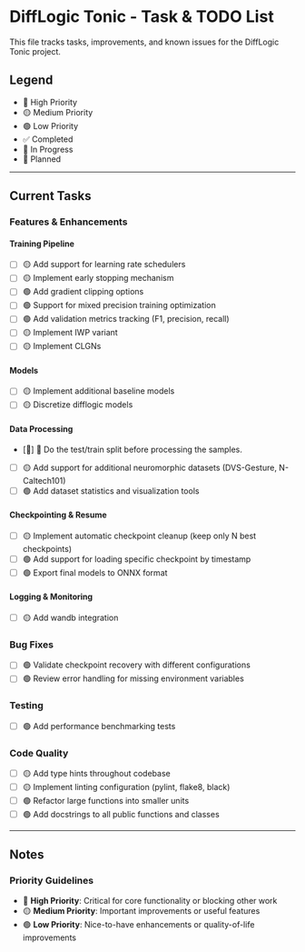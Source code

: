 # DiffLogic Tonic - Task & TODO List

This file tracks tasks, improvements, and known issues for the DiffLogic Tonic project.

## Legend
- 🔴 High Priority
- 🟡 Medium Priority
- 🟢 Low Priority
- ✅ Completed
- 🚧 In Progress
- 📝 Planned

---

## Current Tasks

### Features & Enhancements

#### Training Pipeline
- [ ] 🟡 Add support for learning rate schedulers
- [ ] 🟡 Implement early stopping mechanism
- [ ] 🟢 Add gradient clipping options
- [ ] 🟢 Support for mixed precision training optimization
- [ ] 🟢 Add validation metrics tracking (F1, precision, recall)
- [ ] 🟡 Implement IWP variant
- [ ] 🟡 Implement CLGNs

#### Models
- [ ] 🟡 Implement additional baseline models
- [ ] 🟡 Discretize difflogic models

#### Data Processing
- [🚧] 🔴 Do the test/train split before processing the samples.
- [ ] 🟡 Add support for additional neuromorphic datasets (DVS-Gesture, N-Caltech101)
- [ ] 🟢 Add dataset statistics and visualization tools

#### Checkpointing & Resume
- [ ] 🟡 Implement automatic checkpoint cleanup (keep only N best checkpoints)
- [ ] 🟢 Add support for loading specific checkpoint by timestamp
- [ ] 🟢 Export final models to ONNX format

#### Logging & Monitoring
- [ ] 🟡 Add wandb integration

### Bug Fixes

- [ ] 🟢 Validate checkpoint recovery with different configurations
- [ ] 🟢 Review error handling for missing environment variables

### Testing

- [ ] 🟢 Add performance benchmarking tests

### Code Quality

- [ ] 🟡 Add type hints throughout codebase
- [ ] 🟡 Implement linting configuration (pylint, flake8, black)
- [ ] 🟢 Refactor large functions into smaller units
- [ ] 🟢 Add docstrings to all public functions and classes

---

## Notes

### Priority Guidelines
- 🔴 **High Priority**: Critical for core functionality or blocking other work
- 🟡 **Medium Priority**: Important improvements or useful features
- 🟢 **Low Priority**: Nice-to-have enhancements or quality-of-life improvements



